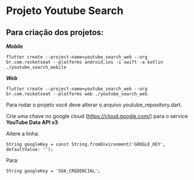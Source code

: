 # Projeto Youtube Search 

## Para criação dos projetos: 

***Mobile***
```
flutter create --project-name=youtube_search_web --org br.com.rocketseat --platforms android,ios -i swift -a kotlin ./youtube_search_mobile
```

***Web***
```
flutter create --project-name=youtube_search_web --org br.com.rocketseat --platforms web ./youtube_search_web
```

Para rodar o projeto você deve alterar o arquivo youtube_repository.dart.

Crie uma chave no google cloud (https://cloud.google.com/) para o service **YouTube Data API v3** 

Altere a linha: 
```
String googleKey = const String.fromEnvironment('GOOGLE_KEY', defaultValue: '');
```

Para:
```
String googleKey = 'SUA_CREDENCIAL';
```

